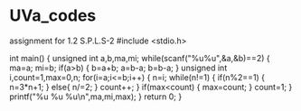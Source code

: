 # UVa_codes
assignment for 1.2 S.P.L.S-2 
#include <stdio.h>

int main()
{
    unsigned int a,b,ma,mi;
	while(scanf("%u%u",&a,&b)==2)
    {
        ma=a;
        mi=b;
        if(a>b)
        {
            b=a+b;
            a=b-a;
            b=b-a;
        }
        unsigned int i,count=1,max=0,n;
        for(i=a;i<=b;i++)
        {
            n=i;
            while(n!=1)
            {
                if(n%2==1)
                {
                    n=3*n+1;
                }
                else{
                    n/=2;
                }
                count++;
            }
            if(max<count)
            {
                max=count;
            }
            count=1;
        }
        printf("%u %u %u\n",ma,mi,max);
    }
	return 0;
}
